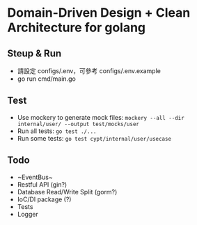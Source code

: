 # Domain-Driven Design + Clean Architecture for golang

## Steup & Run
* 請設定 configs/.env，可參考 configs/.env.example
* go run cmd/main.go

## Test
* Use mockery to generate mock files: `mockery --all --dir internal/user/ --output test/mocks/user`
* Run all tests: `go test ./...`
* Run some tests: `go test cypt/internal/user/usecase`

## Todo
* ~EventBus~
* Restful API (gin?)
* Database Read/Write Split (gorm?)
* IoC/DI package (?)
* Tests
* Logger
